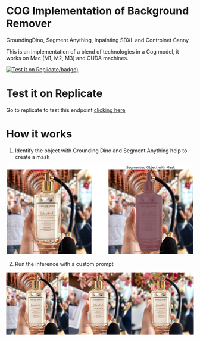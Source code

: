 # COG Implementation of Background Remover 
GroundingDino, Segment Anything, Inpainting SDXL and Controlnet Canny

This is an implementation of a blend of technologies in a Cog model, it works on Mac (M1, M2, M3) and CUDA machines.

[![Test it on Replicate](https://replicate.com/alexgenovese/bg-remover)/badge)]([https://replicate.com/stability-ai/sdxl](https://replicate.com/alexgenovese/bg-remover))

# Test it on Replicate
Go to replicate to test this endpoint [clicking here](https://replicate.com/alexgenovese/bg-remover)

# How it works 

1. Identify the object with Grounding Dino and Segment Anything help to create a mask 

![Step 1 - Background Remover](grounding-dino-step1.png "Identification and Mask")


2. Run the inference with a custom prompt

![Step 2 - Run the inference](inference-step2.png "Run the inference")
